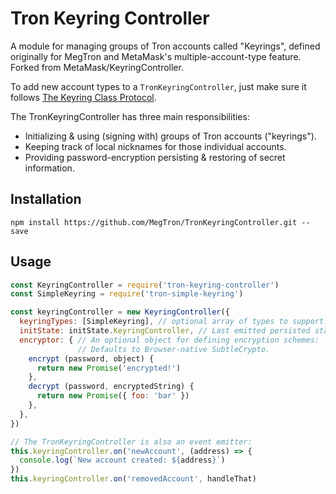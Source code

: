 # Tron Keyring Controller

A module for managing groups of Tron accounts called "Keyrings", defined originally for MegTron and MetaMask's multiple-account-type feature.
Forked from MetaMask/KeyringController.

To add new account types to a `TronKeyringController`, just make sure it follows [The Keyring Class Protocol](./docs/keyring.md).

The TronKeyringController has three main responsibilities:
- Initializing & using (signing with) groups of Tron accounts ("keyrings").
- Keeping track of local nicknames for those individual accounts.
- Providing password-encryption persisting & restoring of secret information.

## Installation

`npm install https://github.com/MegTron/TronKeyringController.git --save`

## Usage

```javascript
const KeyringController = require('tron-keyring-controller')
const SimpleKeyring = require('tron-simple-keyring')

const keyringController = new KeyringController({
  keyringTypes: [SimpleKeyring], // optional array of types to support.
  initState: initState.KeyringController, // Last emitted persisted state.
  encryptor: { // An optional object for defining encryption schemes:
               // Defaults to Browser-native SubtleCrypto.
    encrypt (password, object) {
      return new Promise('encrypted!')
    },
    decrypt (password, encryptedString) {
      return new Promise({ foo: 'bar' })
    },
  },
})

// The TronKeyringController is also an event emitter:
this.keyringController.on('newAccount', (address) => {
  console.log(`New account created: ${address}`)
})
this.keyringController.on('removedAccount', handleThat)
```

